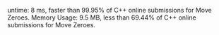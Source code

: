 untime: 8 ms, faster than 99.95% of C++ online submissions for Move Zeroes.
Memory Usage: 9.5 MB, less than 69.44% of C++ online submissions for Move Zeroes.
